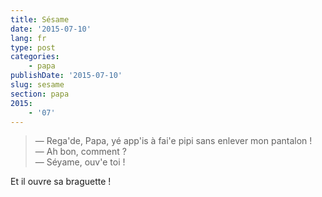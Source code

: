 ```yaml
---
title: Sésame
date: '2015-07-10'
lang: fr
type: post
categories:
    - papa
publishDate: '2015-07-10'
slug: sesame
section: papa
2015:
    - '07'
---
```


> — Rega'de, Papa, yé app'is à fai'e pipi sans enlever mon pantalon !  
> — Ah bon, comment ?  
> — Séyame, ouv'e toi !

Et il ouvre sa braguette !